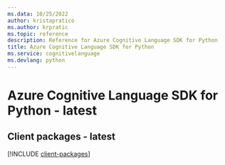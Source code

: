 ```yaml
---
ms.data: 10/25/2022
author: kristapratico
ms.author: krpratic
ms.topic: reference
description: Reference for Azure Cognitive Language SDK for Python
title: Azure Cognitive Language SDK for Python
ms.service: cognitivelanguage
ms.devlang: python
---
```

# Azure Cognitive Language SDK for Python - latest

## Client packages - latest
[!INCLUDE [client-packages](cognitive-language-client-index.md)]